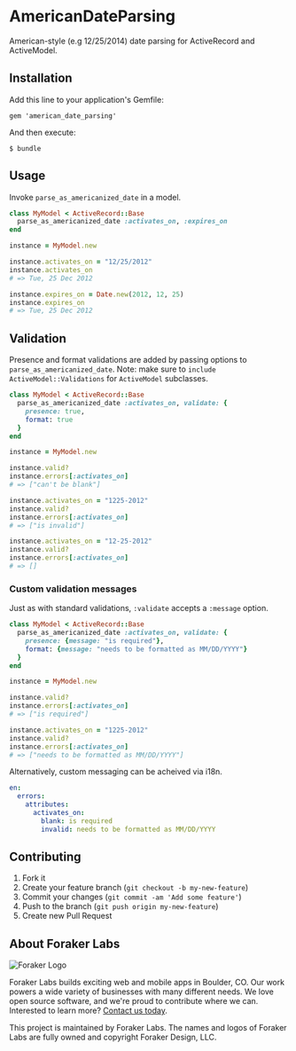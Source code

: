 # AmericanDateParsing

American-style (e.g 12/25/2014) date parsing for ActiveRecord and ActiveModel.

## Installation

Add this line to your application's Gemfile:

    gem 'american_date_parsing'

And then execute:

    $ bundle

## Usage

Invoke `parse_as_americanized_date` in a model.

```Ruby
class MyModel < ActiveRecord::Base
  parse_as_americanized_date :activates_on, :expires_on
end

instance = MyModel.new

instance.activates_on = "12/25/2012"
instance.activates_on
# => Tue, 25 Dec 2012

instance.expires_on = Date.new(2012, 12, 25)
instance.expires_on
# => Tue, 25 Dec 2012
```

## Validation

Presence and format validations are added by passing options to `parse_as_americanized_date`. Note: make sure to `include ActiveModel::Validations` for `ActiveModel` subclasses.

```Ruby
class MyModel < ActiveRecord::Base
  parse_as_americanized_date :activates_on, validate: {
    presence: true,
    format: true
  }
end

instance = MyModel.new

instance.valid?
instance.errors[:activates_on]
# => ["can't be blank"]

instance.activates_on = "1225-2012"
instance.valid?
instance.errors[:activates_on]
# => ["is invalid"]

instance.activates_on = "12-25-2012"
instance.valid?
instance.errors[:activates_on]
# => []
```

### Custom validation messages

Just as with standard validations, `:validate` accepts a `:message` option.

```Ruby
class MyModel < ActiveRecord::Base
  parse_as_americanized_date :activates_on, validate: {
    presence: {message: "is required"},
    format: {message: "needs to be formatted as MM/DD/YYYY"}
  }
end

instance = MyModel.new

instance.valid?
instance.errors[:activates_on]
# => ["is required"]

instance.activates_on = "1225-2012"
instance.valid?
instance.errors[:activates_on]
# => ["needs to be formatted as MM/DD/YYYY"]
```

Alternatively, custom messaging can be acheived via i18n.


```YAML
en:
  errors:
    attributes:
      activates_on:
        blank: is required
        invalid: needs to be formatted as MM/DD/YYYY
```


## Contributing

1. Fork it
2. Create your feature branch (`git checkout -b my-new-feature`)
3. Commit your changes (`git commit -am 'Add some feature'`)
4. Push to the branch (`git push origin my-new-feature`)
5. Create new Pull Request

## About Foraker Labs

![Foraker Logo](http://assets.foraker.com/attribution_logo.png)

Foraker Labs builds exciting web and mobile apps in Boulder, CO. Our work powers a wide variety of businesses with many different needs. We love open source software, and we're proud to contribute where we can. Interested to learn more? [Contact us today](https://www.foraker.com/contact-us).

This project is maintained by Foraker Labs. The names and logos of Foraker Labs are fully owned and copyright Foraker Design, LLC.
